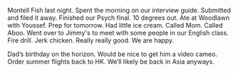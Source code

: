 Montell Fish last night. Spent the morning on our interview guide. Submitted and filed it away. Finished our Psych final. 10 degrees out. Ate at Woodlawn with Youssef. Prep for tomorrow. Had little ice cream. Called Mom. Called Aboo. Went over to Jimmy's to meet with some people in our English class. Fire drill. Jerk chicken. Really really good. We are happy. 

Dad’s birthday on the horizon. Would be nice to get him a video cameo.
Order summer flights back to HK. We’ll likely be back in Asia anyways.
